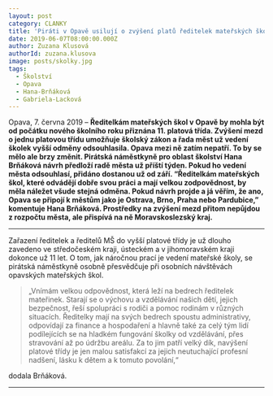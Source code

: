 ```yaml
---
layout: post
category: CLANKY
title: 'Piráti v Opavě usilují o zvýšení platů ředitelek mateřských škol'
date: 2019-06-07T08:00:00.000Z
author: Zuzana Klusová
authorId: zuzana.klusova
image: posts/skolky.jpg
tags:
  - Školství
  - Opava
  - Hana-Brňáková
  - Gabriela-Lacková
---
```


Opava, 7. června 2019 – **Ředitelkám mateřských škol v Opavě by mohla být od počátku nového školního roku přiznána 11. platová třída. Zvýšení mezd o jednu platovou třídu umožňuje školský zákon a řada měst už vedení školek vyšší odměny odsouhlasila.  Opava mezi ně zatím nepatří. To by se mělo ale brzy změnit. Pirátská náměstkyně pro oblast školství Hana Brňáková návrh předloží radě města už příští týden. Pokud ho vedení města odsouhlasí, přidáno dostanou už od září. “Ředitelkám mateřských škol, které odvádějí dobře svou práci a mají velkou zodpovědnost, by měla náležet všude stejná odměna. Pokud návrh projde a já věřím, že ano, Opava se připojí k městům jako je Ostrava, Brno, Praha nebo Pardubice,” komentuje Hana Brňáková. Prostředky na zvýšení mezd přitom nepůjdou z rozpočtu města, ale přispívá na ně Moravskoslezský kraj.**

<hr />

Zařazení ředitelek a ředitelů MŠ do vyšší platové třídy je už dlouho zavedeno ve středočeském kraji, ústeckém a v jihomoravském kraji dokonce už 11 let. O tom, jak náročnou prací je vedení mateřské školy, se pirátská náměstkyně osobně přesvědčuje při osobních návštěvách opavských mateřských škol. 

>„Vnímám velkou odpovědnost, která leží na bedrech ředitelek mateřinek. Starají se o výchovu a vzdělávání našich dětí, jejich bezpečnost, řeší spolupráci s rodiči a pomoc rodinám v různých situacích. Ředitelky mají na svých bedrech spoustu administrativy, odpovídají za finance a hospodaření a hlavně také za celý tým lidí podílejících se na hladkém fungování školky od vzdělávání, přes stravování až po údržbu areálu. Za to jim patří velký dík, navýšení platové třídy je jen malou satisfakcí za jejich neutuchající profesní nadšení, lásku k dětem a k tomuto povolání,“

dodala Brňáková. 

- - -
